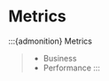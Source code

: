 # Metrics

:::{admonition} Metrics
> * Business
> * Performance
:::

<br>
<br>

<br>
<br>

<br>
<br>

<br>
<br>